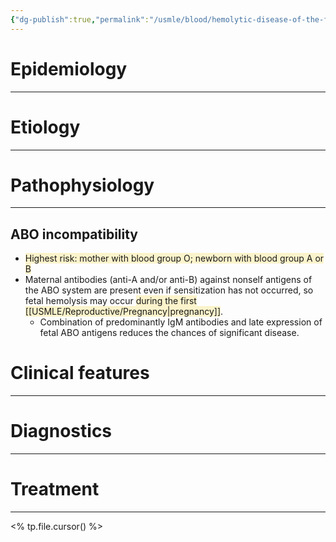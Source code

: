 ```yaml
---
{"dg-publish":true,"permalink":"/usmle/blood/hemolytic-disease-of-the-fetus-and-newborn/"}
---
```


# Epidemiology
---


# Etiology
---


# Pathophysiology
---
## ABO incompatibility
- <span style="background:rgba(240, 200, 0, 0.2)">Highest risk: mother with blood group O; newborn with blood group A or B</span>
- Maternal antibodies (anti-A and/or anti-B) against nonself antigens of the ABO system are present even if sensitization has not occurred, so fetal hemolysis may occur <span style="background:rgba(240, 200, 0, 0.2)">during the first [[USMLE/Reproductive/Pregnancy\|pregnancy]]</span>.
	- Combination of predominantly IgM antibodies and late expression of fetal ABO antigens reduces the chances of significant disease.

# Clinical features
---


# Diagnostics
---


# Treatment
---
<% tp.file.cursor() %>

